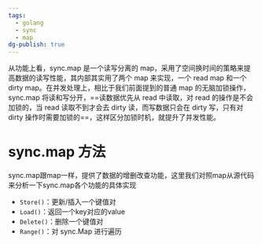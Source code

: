 ```yaml
---
tags:
  - golang
  - sync
  - map
dg-publish: true
---
```

从功能上看，sync.map 是一个读写分离的 map，采用了空间换时间的策略来提高数据的读写性能，其内部其实用了两个 map 来实现，一个 read map 和一个 dirty map。在并发处理上，相比于我们前面提到的普通 map 的无脑加锁操作，sync.map 将读和写分开，==读数据优先从 read 中读取，对 read 的操作是不会加锁的，当 read 读取不到才会去 dirty 读，而写数据只会在 dirty 写，只有对 dirty 操作时需要加锁的==，这样区分加锁时机，就提升了并发性能。
# sync.map 方法
sync.map跟map一样，提供了数据的增删改查功能，这里我们对照map从源代码来分析一下sync.map各个功能的具体实现
- `Store()`：更新/插入一个键值对
- `Load()`：返回一个key对应的value
- `Delete()`：删除一个键值对
- `Range()`：对 sync.Map 进行遍历

	